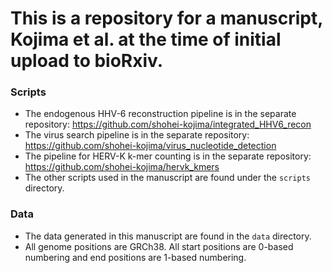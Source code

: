 # This is a repository for a manuscript, Kojima et al. at the time of initial upload to bioRxiv. 

### Scripts
- The endogenous HHV-6 reconstruction pipeline is in the separate repository: https://github.com/shohei-kojima/integrated_HHV6_recon
- The virus search pipeline is in the separate repository: https://github.com/shohei-kojima/virus_nucleotide_detection
- The pipeline for HERV-K k-mer counting is in the separate repository: https://github.com/shohei-kojima/hervk_kmers
- The other scripts used in the manuscript are found under the `scripts` directory.


### Data
- The data generated in this manuscript are found in the `data` directory.
- All genome positions are GRCh38. All start positions are 0-based numbering and end positions are 1-based numbering.
